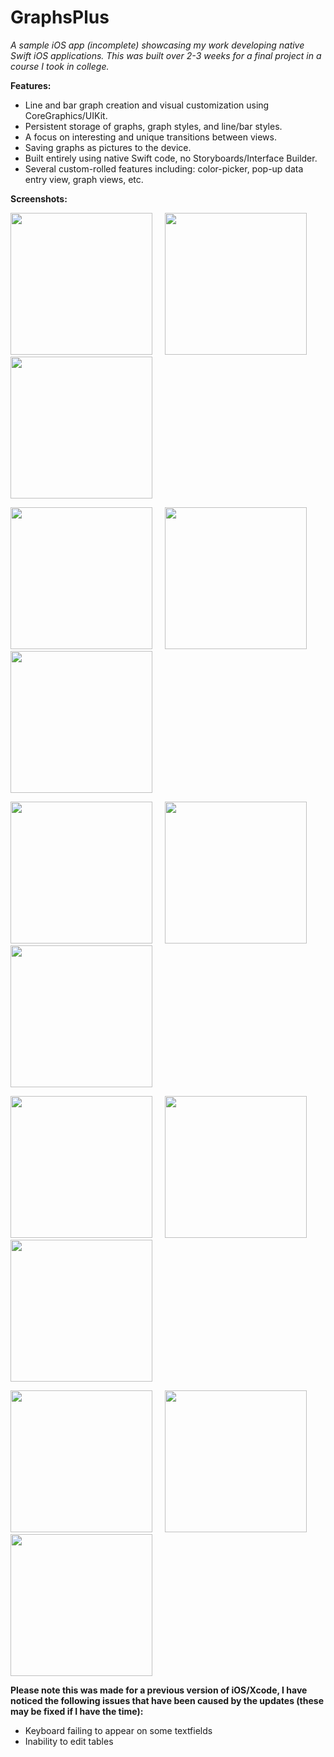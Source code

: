 # GraphsPlus
*A sample iOS app (incomplete) showcasing my work developing native Swift iOS applications. This was built over 2-3 weeks for a final project in a course I took in college.*

**Features:**

- Line and bar graph creation and visual customization using CoreGraphics/UIKit.
- Persistent storage of graphs, graph styles, and line/bar styles.
- A focus on interesting and unique transitions between views.
- Saving graphs as pictures to the device.
- Built entirely using native Swift code, no Storyboards/Interface Builder.
- Several custom-rolled features including: color-picker, pop-up data entry view, graph views, etc.


**Screenshots:**

<img src=./Screenshots/OpeningView.png width=227> &nbsp; &nbsp; <img src=./Screenshots/normalviewtransition.gif width=227> &nbsp; &nbsp; <img src=./Screenshots/GraphLoading.png width=227>

<img src=./Screenshots/NewLineGraphView.png width=227> &nbsp; &nbsp; <img src=./Screenshots/NewBarGraphView.png width=227> &nbsp; &nbsp; <img src=./Screenshots/popupdataentryview.gif width=227>

<img src=./Screenshots/viewtransitionwithslidingcover.gif width=227> &nbsp; &nbsp; <img src=./Screenshots/LineStyleEditor.png width=227> &nbsp; &nbsp; <img src=./Screenshots/numpadexample.gif width=227>

<img src=./Screenshots/barstyleexample.gif width=227> &nbsp; &nbsp; <img src=./Screenshots/colorpicker.png width=227> &nbsp; &nbsp; <img src=./Screenshots/overwritestyle.gif width=227>

<img src=./Screenshots/slidingcoverdismiss.gif width=227> &nbsp; &nbsp; <img src=./Screenshots/GraphStyleEditor.png width=227> &nbsp; &nbsp; <img src=./Screenshots/FinalLineGraph.png width=227>

**Please note this was made for a previous version of iOS/Xcode, I have noticed the following issues that have been caused by the updates (these may be fixed if I have the time):**

- Keyboard failing to appear on some textfields
- Inability to edit tables
